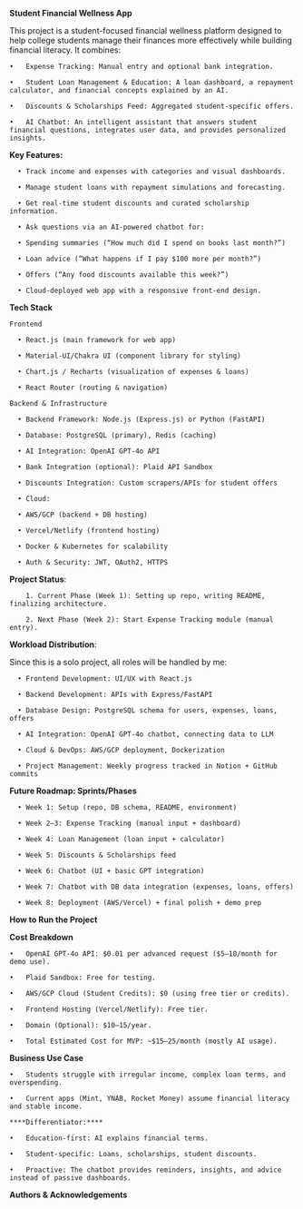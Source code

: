 ****Student Financial Wellness App****

This project is a student-focused financial wellness platform designed to help college students manage their finances more effectively while building financial literacy.
It combines:

    •	Expense Tracking: Manual entry and optional bank integration.
    
    •	Student Loan Management & Education: A loan dashboard, a repayment calculator, and financial concepts explained by an AI.
    
    •	Discounts & Scholarships Feed: Aggregated student-specific offers.
    
    •	AI Chatbot: An intelligent assistant that answers student financial questions, integrates user data, and provides personalized insights.
  
****Key Features:****

      •	Track income and expenses with categories and visual dashboards.
      
      •	Manage student loans with repayment simulations and forecasting.
      
      •	Get real-time student discounts and curated scholarship information.
      
      •	Ask questions via an AI-powered chatbot for:
      
      •	Spending summaries (“How much did I spend on books last month?”)
      
      •	Loan advice (“What happens if I pay $100 more per month?”)
      
      •	Offers (“Any food discounts available this week?”)
      
      •	Cloud-deployed web app with a responsive front-end design.
  
****Tech Stack****

    Frontend
    
      •	React.js (main framework for web app)
      
      •	Material-UI/Chakra UI (component library for styling)
      
      •	Chart.js / Recharts (visualization of expenses & loans)
      
      •	React Router (routing & navigation)
      
    Backend & Infrastructure
    
      •	Backend Framework: Node.js (Express.js) or Python (FastAPI)
      
      •	Database: PostgreSQL (primary), Redis (caching)
      
      •	AI Integration: OpenAI GPT-4o API
      
      •	Bank Integration (optional): Plaid API Sandbox
      
      •	Discounts Integration: Custom scrapers/APIs for student offers
      
      •	Cloud:
      
      •	AWS/GCP (backend + DB hosting)
      
      •	Vercel/Netlify (frontend hosting)
      
      •	Docker & Kubernetes for scalability
      
      •	Auth & Security: JWT, OAuth2, HTTPS

**Project Status**:

        1. Current Phase (Week 1): Setting up repo, writing README, finalizing architecture.
        
        2. Next Phase (Week 2): Start Expense Tracking module (manual entry).

****Workload Distribution****:

Since this is a solo project, all roles will be handled by me:

      •	Frontend Development: UI/UX with React.js
      
      •	Backend Development: APIs with Express/FastAPI
      
      •	Database Design: PostgreSQL schema for users, expenses, loans, offers
      
      •	AI Integration: OpenAI GPT-4o chatbot, connecting data to LLM
      
      •	Cloud & DevOps: AWS/GCP deployment, Dockerization
      
      •	Project Management: Weekly progress tracked in Notion + GitHub commits
  
****Future Roadmap: Sprints/Phases****

      •	Week 1: Setup (repo, DB schema, README, environment)
      
      •	Week 2–3: Expense Tracking (manual input + dashboard)
      
      •	Week 4: Loan Management (loan input + calculator)
      
      •	Week 5: Discounts & Scholarships feed
      
      •	Week 6: Chatbot (UI + basic GPT integration)
      
      •	Week 7: Chatbot with DB data integration (expenses, loans, offers)
      
      •	Week 8: Deployment (AWS/Vercel) + final polish + demo prep
  
****How to Run the Project****

****Cost Breakdown****

    •	OpenAI GPT-4o API: $0.01 per advanced request ($5–10/month for demo use).
    
    •	Plaid Sandbox: Free for testing.
    
    •	AWS/GCP Cloud (Student Credits): $0 (using free tier or credits).
    
    •	Frontend Hosting (Vercel/Netlify): Free tier.
    
    •	Domain (Optional): $10–15/year.
    
    •	Total Estimated Cost for MVP: ~$15–25/month (mostly AI usage).
    
****Business Use Case****

    •	Students struggle with irregular income, complex loan terms, and overspending.
    
    •	Current apps (Mint, YNAB, Rocket Money) assume financial literacy and stable income.
    
    ****Differentiator:****
    
    •	Education-first: AI explains financial terms.
    
    •	Student-specific: Loans, scholarships, student discounts.
    
    •	Proactive: The chatbot provides reminders, insights, and advice instead of passive dashboards.
    
****Authors & Acknowledgements****

